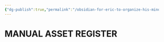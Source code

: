 ```yaml
---
{"dg-publish":true,"permalink":"/obsidian-for-eric-to-organize-his-mind/assets-and-devices/aseet-management/manual-asset-register/"}
---
```


# MANUAL ASSET REGISTER